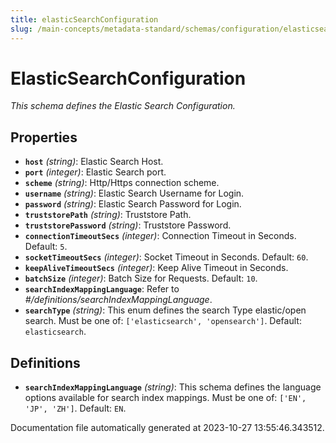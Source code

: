 ```yaml
---
title: elasticSearchConfiguration
slug: /main-concepts/metadata-standard/schemas/configuration/elasticsearchconfiguration
---
```


# ElasticSearchConfiguration

*This schema defines the Elastic Search Configuration.*

## Properties

- **`host`** *(string)*: Elastic Search Host.
- **`port`** *(integer)*: Elastic Search port.
- **`scheme`** *(string)*: Http/Https connection scheme.
- **`username`** *(string)*: Elastic Search Username for Login.
- **`password`** *(string)*: Elastic Search Password for Login.
- **`truststorePath`** *(string)*: Truststore Path.
- **`truststorePassword`** *(string)*: Truststore Password.
- **`connectionTimeoutSecs`** *(integer)*: Connection Timeout in Seconds. Default: `5`.
- **`socketTimeoutSecs`** *(integer)*: Socket Timeout in Seconds. Default: `60`.
- **`keepAliveTimeoutSecs`** *(integer)*: Keep Alive Timeout in Seconds.
- **`batchSize`** *(integer)*: Batch Size for Requests. Default: `10`.
- **`searchIndexMappingLanguage`**: Refer to *#/definitions/searchIndexMappingLanguage*.
- **`searchType`** *(string)*: This enum defines the search Type elastic/open search. Must be one of: `['elasticsearch', 'opensearch']`. Default: `elasticsearch`.
## Definitions

- **`searchIndexMappingLanguage`** *(string)*: This schema defines the language options available for search index mappings. Must be one of: `['EN', 'JP', 'ZH']`. Default: `EN`.


Documentation file automatically generated at 2023-10-27 13:55:46.343512.
